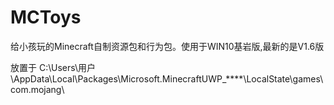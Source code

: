 # MCToys
给小孩玩的Minecraft自制资源包和行为包。使用于WIN10基岩版,最新的是V1.6版

放置于 C:\Users\用户\AppData\Local\Packages\Microsoft.MinecraftUWP_\*\*\*\*\LocalState\games\com.mojang\ 
